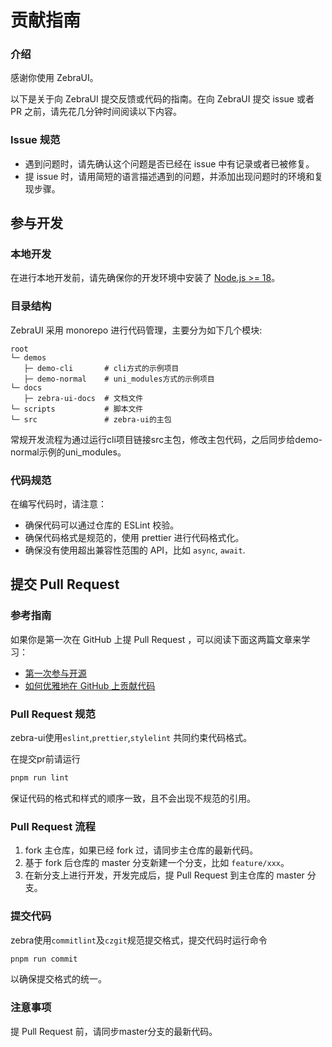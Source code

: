 # 贡献指南

### 介绍

感谢你使用 ZebraUI。

以下是关于向 ZebraUI 提交反馈或代码的指南。在向 ZebraUI 提交 issue 或者 PR 之前，请先花几分钟时间阅读以下内容。

### Issue 规范

- 遇到问题时，请先确认这个问题是否已经在 issue 中有记录或者已被修复。
- 提 issue 时，请用简短的语言描述遇到的问题，并添加出现问题时的环境和复现步骤。

## 参与开发

### 本地开发

在进行本地开发前，请先确保你的开发环境中安装了 [Node.js >= 18](https://nodejs.org)。

### 目录结构

ZebraUI 采用 monorepo 进行代码管理，主要分为如下几个模块:

```
root
└─ demos
   ├─ demo-cli       # cli方式的示例项目
   ├─ demo-normal    # uni_modules方式的示例项目
└─ docs
   ├─ zebra-ui-docs  # 文档文件
└─ scripts           # 脚本文件   
└─ src               # zebra-ui的主包 
```

常规开发流程为通过运行cli项目链接src主包，修改主包代码，之后同步给demo-normal示例的uni_modules。

### 代码规范

在编写代码时，请注意：

- 确保代码可以通过仓库的 ESLint 校验。
- 确保代码格式是规范的，使用 prettier 进行代码格式化。
- 确保没有使用超出兼容性范围的 API，比如 `async`, `await`.


## 提交 Pull Request

### 参考指南

如果你是第一次在 GitHub 上提 Pull Request ，可以阅读下面这两篇文章来学习：

- [第一次参与开源](https://github.com/firstcontributions/first-contributions/blob/main/translations/README.zh-cn.md)
- [如何优雅地在 GitHub 上贡献代码](https://segmentfault.com/a/1190000000736629)

### Pull Request 规范

zebra-ui使用`eslint`,`prettier`,`stylelint` 共同约束代码格式。

在提交pr前请运行
```bash
pnpm run lint
```
保证代码的格式和样式的顺序一致，且不会出现不规范的引用。

### Pull Request 流程

1. fork 主仓库，如果已经 fork 过，请同步主仓库的最新代码。
2. 基于 fork 后仓库的 master 分支新建一个分支，比如 `feature/xxx`。
3. 在新分支上进行开发，开发完成后，提 Pull Request 到主仓库的 master 分支。

### 提交代码

zebra使用`commitlint`及`czgit`规范提交格式，提交代码时运行命令

```bash
pnpm run commit
```

以确保提交格式的统一。

### 注意事项

提 Pull Request 前，请同步master分支的最新代码。


